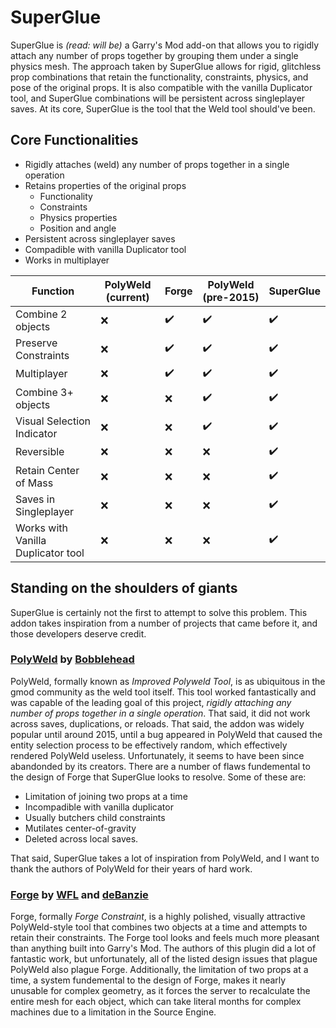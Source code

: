 # SuperGlue

SuperGlue is _(read: will be)_ a Garry's Mod add-on that allows you to rigidly attach any number of props together by grouping them under a single physics mesh. The approach taken by SuperGlue allows for rigid, glitchless prop combinations that retain the functionality, constraints, physics, and pose of the original props. It is also compatible with the vanilla Duplicator tool, and SuperGlue combinations will be persistent across singleplayer saves. At its core, SuperGlue is the tool that the Weld tool should've been.

## Core Functionalities

* Rigidly attaches (weld) any number of props together in a single operation
* Retains properties of the original props
  * Functionality
  * Constraints
  * Physics properties
  * Position and angle
* Persistent across singleplayer saves
* Compadible with vanilla Duplicator tool
* Works in multiplayer

|Function                          |PolyWeld (current)|Forge|PolyWeld (pre-2015)|SuperGlue|
|----------------------------------|------------------|-----|-------------------|---------|
|Combine 2 objects                 |:x:               |:heavy_check_mark:|:heavy_check_mark: |:heavy_check_mark:|
|Preserve Constraints              |:x:               |:heavy_check_mark:|:heavy_check_mark: |:heavy_check_mark:|
|Multiplayer                       |:x:               |:heavy_check_mark:|:heavy_check_mark: |:heavy_check_mark:|
|Combine 3+ objects                |:x:               |:x:  |:heavy_check_mark: |:heavy_check_mark:|
|Visual Selection Indicator        |:x:               |:x:  |:heavy_check_mark: |:heavy_check_mark:|
|Reversible                        |:x:               |:x:  |:x:                |:heavy_check_mark:|
|Retain Center of Mass             |:x:               |:x:  |:x:                |:heavy_check_mark:|
|Saves in Singleplayer             |:x:               |:x:  |:x:                |:heavy_check_mark:|
|Works with Vanilla Duplicator tool|:x:               |:x:  |:x:                |:heavy_check_mark:|

## Standing on the shoulders of giants

SuperGlue is certainly not the first to attempt to solve this problem. This addon takes inspiration from a number of projects that came before it, and those developers deserve credit.

### [PolyWeld](https://steamcommunity.com/sharedfiles/filedetails/?id=344795193) by [Bobblehead](https://steamcommunity.com/id/bobbleheadbob)

 PolyWeld, formally known as _Improved Polyweld Tool_, is as ubiquitous in the gmod community as the weld tool itself. This tool worked fantastically and was capable of the leading goal of this project, _rigidly attaching any number of props together in a single operation_. That said, it did not work across saves, duplications, or reloads. That said, the addon was widely popular until around 2015, until a bug appeared in PolyWeld that caused the entity selection process to be effectively random, which effectively rendered PolyWeld useless. Unfortunately, it seems to have been since abandonded by its creators. There are a number of flaws fundemental to the design of Forge that SuperGlue looks to resolve. Some of these are:

* Limitation of joining two props at a time
* Incompadible with vanilla duplicator
* Usually butchers child constraints
* Mutilates center-of-gravity
* Deleted across local saves.

That said, SuperGlue takes a lot of inspiration from PolyWeld, and I want to thank the authors of PolyWeld for their years of hard work.

### [Forge](https://steamcommunity.com/sharedfiles/filedetails/?id=2518703605) by [WFL](https://steamcommunity.com/id/willdebee) and [deBanzie](https://steamcommunity.com/id/theendisverynear)

Forge, formally _Forge Constraint_, is a highly polished, visually attractive PolyWeld-style tool that combines two objects at a time and attempts to retain their constraints. The Forge tool looks and feels much more pleasant than anything built into Garry's Mod. The authors of this plugin did a lot of fantastic work, but unfortunately, all of the listed design issues that plague PolyWeld also plague Forge. Additionally, the limitation of two props at a time, a system fundemental to the design of Forge, makes it nearly unusable for complex geometry, as it forces the server to recalculate the entire mesh for each object, which can take literal months for complex machines due to a limitation in the Source Engine.
